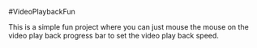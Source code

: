 #VideoPlaybackFun

This is a simple fun project where you can just mouse the mouse on the video play back progress bar to set the video play back speed.